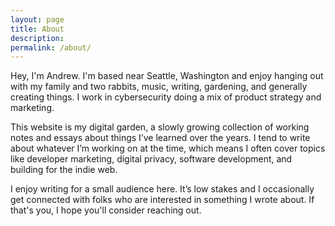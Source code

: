```yaml
---
layout: page
title: About
description: 
permalink: /about/
---
```


Hey, I'm Andrew. I'm based near Seattle, Washington and enjoy hanging out with my family and two rabbits, music, writing, gardening, and generally creating things. I work in cybersecurity doing a mix of product strategy and marketing.

This website is my digital garden, a slowly growing collection of working notes and essays about things I’ve learned over the years. I tend to write about whatever I’m working on at the time, which means I often cover topics like developer marketing, digital privacy, software development, and building for the indie web.

I enjoy writing for a small audience here. It’s low stakes and I occasionally get connected with folks who are interested in something I wrote about. If that's you, I hope you'll consider reaching out.